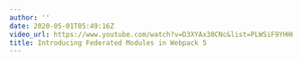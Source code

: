 ```yaml
---
author: ''
date: 2020-05-01T05:49:16Z
video_url: https://www.youtube.com/watch?v=D3XYAx30CNc&list=PLWSiF9YHHK-DqsFHGYbeAMwbd9xcZbEWJ
title: Introducing Federated Modules in Webpack 5
---
```

